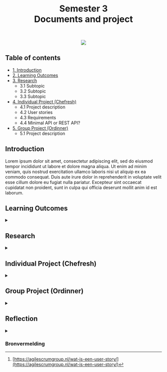 <h1 align="center">
  Semester 3
  </br>
  Documents and project
</h1>
</br>

<p align="center"><img src="https://c.tenor.com/_DOBjnGspYAAAAAC/code-coding.gif"/></p>

## Table of contents
* [1. Introduction](#introduction)
* [2. Learning Outcomes](#learning-outcomes)
* [3. Research](#research)
    * 3.1 Subtopic
    * 3.2 Subtopic
    * 3.3 Subtopic
* [4. Individual Project (Chefresh)](#individual-project-chefresh)
    * 4.1 Project description
    * 4.2 User stories
    * 4.3 Requirements
    * 4.4 Minimal API or REST API?
* [5. Group Project (Ordinner)](#group-project-ordinner)
    * 5.1 Project description
        
## Introduction
Lorem ipsum dolor sit amet, consectetur adipiscing elit, sed do eiusmod tempor incididunt ut labore et dolore magna aliqua. Ut enim ad minim veniam, quis nostrud exercitation ullamco laboris nisi ut aliquip ex ea commodo consequat. Duis aute irure dolor in reprehenderit in voluptate velit esse cillum dolore eu fugiat nulla pariatur. Excepteur sint occaecat cupidatat non proident, sunt in culpa qui officia deserunt mollit anim id est laborum.

## Learning Outcomes

<details>
<summary> </summary>
<table>
  <tr>
    <th>#</th>
    <th>Name</th>
    <th>Clarification</th>
  </tr>
  <tr>
    <td>
      1
    </td>
    <td>
      You design and build user-friendly, full-stack web applications.
    </td>
    <td>
      User friendly: You apply basic User experience testing and development techniques.
      </br>
      </br>
      Full-stack: You design and build a full stack application using commonly accepted front end (Javascript-based framework) and back end techniques (e.g. Object Relational Mapping) choosing and implementing relevant communication protocols and addressing asynchronous communication issues.
    </td>
  </tr>
    <tr>
    <td>
      2
    </td>
    <td>
      You use software tooling and methodology that continuously monitors and improve the software quality during software development.
    </td>
    <td>
      Tooling and methodology: Carry out, monitor and report on unit integration, regression and system tests, with attention for security and performance aspects, as well as applying static code analysis and code reviews.
    </td>
  </tr>
    </tr>
    <tr>
    <td>
      3
    </td>
    <td>
      You choose and implement the most suitable agile software development method for your software project.
    </td>
    <td>
      Choose: You are aware of the most popular agile methods and their underlying agile principles. Your choice of a method is motivated and based on well-defined selection criteria and context analyses.
    </td>
  </tr>
    </tr>
    <tr>
    <td>
      4
    </td>
    <td>
      You design and implement a (semi)automated software release process that matches the needs of the project context.
    </td>
    <td>
      Design and implement: You design a release process and implement a continuous integration and deployment solution (using e.g. Gitlab CI and Docker).
    </td>
  </tr>
    </tr>
    <tr>
    <td>
      5
    </td>
    <td>
      You recognize and take into account cultural differences between project stakeholders and ethical aspects in software development.
    </td>
    <td>
      Recognize: Recognition is based on theoretically substantiated awareness of cultural differences and ethical aspects in software engineering.
      </br>
      </br>
      Take into account: Adapt your communication, working, and behavior styles to reflect project stakeholders from different cultures; Address one of the standard Programming Ethical Guidelines (e.g., ACM Code of Ethics and Professional Conduct) in your work.
    </td>
  </tr>
    </tr>
    <tr>
    <td>
      6
    </td>
    <td>
      You analyze (non-functional) requirements, elaborate (architectural) designs and validate them using multiple types of test techniques.
    </td>
    <td>
      Multiple types of test techniques: You apply user acceptance testing and stakeholder feedback to validate the quality of the requirements. You evaluate the quality of the design (e.g., by testing or prototyping) taking into account the formulated quality properties like security and performance.
    </td>
  </tr>
    </tr>
    <tr>
    <td>
      7
    </td>
    <td>
      You analyze and describe simple business processes that are related to your project.
    </td>
    <td>
      Simple: Involving stakeholders, predominantly sequential processes with one or two alternative paths.
      </br>
      </br>
      Related: Business processes during which the software that you are developing will be used (business processes that the software must support by fully or partially automating them).
</br>
</br>
or
</br>
</br>
Business processes needed for the success of your software development project (e.g., product release, market release, financial assurance).
    </td>
  </tr>
    </tr>
    <tr>
    <td>
      8
    </td>
    <td>
      You act in a professional manner during software development and learning.
    </td>
    <td>
      Professional manner: You actively ask and apply feedback from stakeholders and advise them on the most optimal technical and design (architectural) solutions. You choose and substantiate solutions for a given problem.
    </td>
  </tr>
</table>

[⬆️ Back to Table of Contents](#table-of-contents)

</details>

## Research

<details>
<summary> </summary>

Lorem ipsum dolor sit amet, consectetur adipiscing elit, sed do eiusmod tempor incididunt ut labore et dolore magna aliqua. Ut enim ad minim veniam, quis nostrud exercitation ullamco laboris nisi ut aliquip ex ea commodo consequat. Duis aute irure dolor in reprehenderit in voluptate velit esse cillum dolore eu fugiat nulla pariatur. Excepteur sint occaecat cupidatat non proident, sunt in culpa qui officia deserunt mollit anim id est laborum.

### Subtopic
Lorem ipsum dolor sit amet, consectetur adipiscing elit, sed do eiusmod tempor incididunt ut labore et dolore magna aliqua. Ut enim ad minim veniam, quis nostrud exercitation ullamco laboris nisi ut aliquip ex ea commodo consequat. Duis aute irure dolor in reprehenderit in voluptate velit esse cillum dolore eu fugiat nulla pariatur. Excepteur sint occaecat cupidatat non proident, sunt in culpa qui officia deserunt mollit anim id est laborum.

### Subtopic
Lorem ipsum dolor sit amet, consectetur adipiscing elit, sed do eiusmod tempor incididunt ut labore et dolore magna aliqua. Ut enim ad minim veniam, quis nostrud exercitation ullamco laboris nisi ut aliquip ex ea commodo consequat. Duis aute irure dolor in reprehenderit in voluptate velit esse cillum dolore eu fugiat nulla pariatur. Excepteur sint occaecat cupidatat non proident, sunt in culpa qui officia deserunt mollit anim id est laborum.

### Subtopic
Lorem ipsum dolor sit amet, consectetur adipiscing elit, sed do eiusmod tempor incididunt ut labore et dolore magna aliqua. Ut enim ad minim veniam, quis nostrud exercitation ullamco laboris nisi ut aliquip ex ea commodo consequat. Duis aute irure dolor in reprehenderit in voluptate velit esse cillum dolore eu fugiat nulla pariatur. Excepteur sint occaecat cupidatat non proident, sunt in culpa qui officia deserunt mollit anim id est laborum.

[⬆️ Back to Table of Contents](#table-of-contents)
  
</details>

## Individual Project (Chefresh)

<details>
<summary> </summary>

### Project description
Lorem ipsum dolor sit amet, consectetur adipiscing elit, sed do eiusmod tempor incididunt ut labore et dolore magna aliqua. Ut enim ad minim veniam, quis nostrud exercitation ullamco laboris nisi ut aliquip ex ea commodo consequat. Duis aute irure dolor in reprehenderit in voluptate velit esse cillum dolore eu fugiat nulla pariatur. Excepteur sint occaecat cupidatat non proident, sunt in culpa qui officia deserunt mollit anim id est laborum.

### User stories
De user stories heb ik beschreven bij de [issues](https://github.com/LamersBart/Semester3/issues).
</br>
Ik heb voor de user stories het volgende format gebruikt [^1]:
* Als: (klant)
* Wil ik: (beschrijving van datgene dat ontwikkeld moet worden)
* Zodat ik: (beschrijving van de reden waarom dat ontwikkeld moet worden)

### Requirements
* Front-end language: ReactJS
* Back-end language: .NET 6
* Backend bestaat uit een API zodat de app ook door derden kan worden geïmplementeerd
* Externe API gebruik (spoonacular API etc)
* Database voor het bijhouden van producten en voorraad

### Minimal API or REST API?
Chefresh versie 1 is een MVC applicatie met 3-lagen sturctuur. Dit was nodig om de leeruitkomsten uit semester 2 aan te tonen. Nu wil ik de Chefresh app verder optimalisren en ga ik een API maken die met een losse front-end communiceerd. Hiervoor heb ik onderzoek gedaan naar een minimal API (zonder controllers) of een standaard API (met controllers).

[⬆️ Back to Table of Contents](#table-of-contents)

</details>

## Group Project (Ordinner)

<details>
<summary> </summary>

### Project description
Lorem ipsum dolor sit amet, consectetur adipiscing elit, sed do eiusmod tempor incididunt ut labore et dolore magna aliqua. Ut enim ad minim veniam, quis nostrud exercitation ullamco laboris nisi ut aliquip ex ea commodo consequat. Duis aute irure dolor in reprehenderit in voluptate velit esse cillum dolore eu fugiat nulla pariatur. Excepteur sint occaecat cupidatat non proident, sunt in culpa qui officia deserunt mollit anim id est laborum.

[⬆️ Back to Table of Contents](#table-of-contents)  
  
</details>

## Reflection

<details>
<summary> </summary>

Lorem ipsum dolor sit amet, consectetur adipiscing elit, sed do eiusmod tempor incididunt ut labore et dolore magna aliqua. Ut enim ad minim veniam, quis nostrud exercitation ullamco laboris nisi ut aliquip ex ea commodo consequat. Duis aute irure dolor in reprehenderit in voluptate velit esse cillum dolore eu fugiat nulla pariatur. Excepteur sint occaecat cupidatat non proident, sunt in culpa qui officia deserunt mollit anim id est laborum.

[⬆️ Back to Table of Contents](#table-of-contents)  
  
</details>

### Bronvermelding
[^1]: [https://agilescrumgroup.nl/wat-is-een-user-story/](https://agilescrumgroup.nl/wat-is-een-user-story/)
